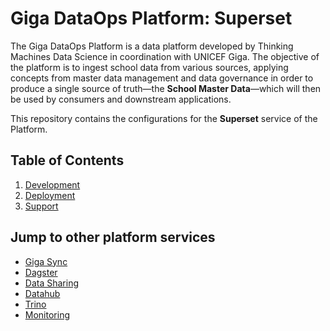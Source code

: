 # Giga DataOps Platform: Superset

The Giga DataOps Platform is a data platform developed by Thinking Machines Data Science
in coordination with UNICEF Giga. The objective of the platform is to ingest school data
from various sources, applying concepts from master data management and data governance
in order to produce a single source of truth—the **School Master Data**—which will then
be used by consumers and downstream applications.

This repository contains the configurations for the **Superset** service of the
Platform.

## Table of Contents

1. [Development](development.md)
2. [Deployment](deployment.md)
3. [Support](support.md)

## Jump to other platform services

- [Giga Sync](https://github.com/unicef/giga-data-ingestion)
- [Dagster](https://github.com/unicef/giga-dagster)
- [Data Sharing](https://github.com/unicef/giga-data-sharing)
- [Datahub](https://github.com/unicef/giga-datahub)
- [Trino](https://github.com/unicef/giga-trino)
- [Monitoring](https://github.com/unicef/giga-monitoring)
